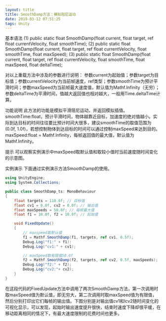 ```yaml
---
layout: title
title: SmoothDamp方法：模拟阻尼运动
date: 2019-03-12 07:51:25
tags: Unity
---
```



基本语法
(1) public static float SmoothDamp(float current, float target, ref float currentVelocity, float smoothTime);
(2) public static float SmoothDamp(float current, float target, ref float currentVelocity, float smoothTime, float maxSpeed);
(3) public static float SmoothDamp(float current, float target, ref float currentVelocity, float smoothTime, float maxSpeed, float deltaTime);

<!--more-->

对以上重载方法中涉及的参数进行说明：
参数current为起始值；参数target为目标值；参数currentVelocity为当前帧速度，ref类型；参数smoothTime为预计平滑时间；参数maxSpeed为当前帧最大速度值，默认值为Mathf.Infinity（无穷）；参数deltaTime为平滑时间，值越大返回值也相对越大，一般用Time.deltaTime计算。

功能说明
此方法的功能是模拟平滑阻尼运动，并返回模拟插值。smoothTime:float，预计平滑时间，物体越靠近目标，加速度的绝对值越小。实际到达目标的时间往往要比预计时间大很多，建议smoothTime的取值范围为(0.0f, 1.0f)，若想控制物体到达目标的时间可以通过控制maxSpeed来达到目的。maxSpeed:float = Mathf.Infinity，每帧返回值的最大值，默认值为Mathf.Infinity。


提示
可以观察实例演示中maxSpeed取默认值和取较小值时当前速度随时间变化的示意图。

实例演示 下面通过实例演示方法SmoothDamp的使用。

```cs
using UnityEngine;
using System.Collections;

public class SmoothDamp_ts: MonoBehaviour
{
    float targets = 110.0f; // 目标值
    float cv1 = 0.0f, cv2 = 0.0f; // 输出值
    float maxSpeeds = 50.0f; // 每帧最大值
    float f1 = 10.0f, f2 = 10.0f; // 起始值

    void FixedUpdate()
    {
        // maxspeed取默认值
        f1 = Mathf.SmoothDamp(f1, targets, ref cv1, 0.5f);
        Debug.Log("f1:" + f1):
        Debug.Log("cv1:" + cv1);

        // maxSpeed取有限值50.0f
        f2 = Mathf.SmoothDamp(f2, targets, ref cv2, 0.5f, maxSpeeds);
        Debug.Log("f2:" + f2);
        Debug.Log("cv2:"+ cv2);
    }
}
```

在这段代码的FixedUpdate方法中调用了两次SmoothDamp方法，第一次调用时取maxSpeed值为默认值，即无穷大，第二次调用时取maxSpeed值为有限值，然后分别打印出它们每帧的输出值。下图分别是对输出值cv1和lcv2随时间变化的可视化显示，可以发现，起始时输出速度提升很快，结束时速度下降却很平缓，在移动距离相同的情况下，有最大速度限制的花费时间也更多。